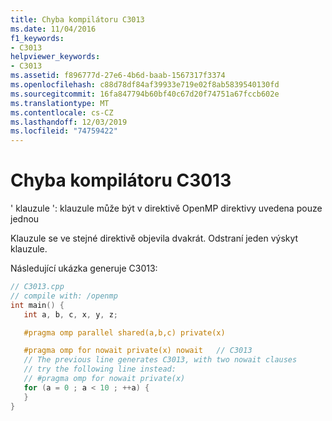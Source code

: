 ```yaml
---
title: Chyba kompilátoru C3013
ms.date: 11/04/2016
f1_keywords:
- C3013
helpviewer_keywords:
- C3013
ms.assetid: f896777d-27e6-4b6d-baab-1567317f3374
ms.openlocfilehash: c88d78df84af39933e719e02f8ab5839540130fd
ms.sourcegitcommit: 16fa847794b60bf40c67d20f74751a67fccb602e
ms.translationtype: MT
ms.contentlocale: cs-CZ
ms.lasthandoff: 12/03/2019
ms.locfileid: "74759422"
---
```

# <a name="compiler-error-c3013"></a>Chyba kompilátoru C3013

' klauzule ': klauzule může být v direktivě OpenMP direktivy uvedena pouze jednou

Klauzule se ve stejné direktivě objevila dvakrát. Odstraní jeden výskyt klauzule.

Následující ukázka generuje C3013:

```cpp
// C3013.cpp
// compile with: /openmp
int main() {
   int a, b, c, x, y, z;

   #pragma omp parallel shared(a,b,c) private(x)

   #pragma omp for nowait private(x) nowait   // C3013
   // The previous line generates C3013, with two nowait clauses
   // try the following line instead:
   // #pragma omp for nowait private(x)
   for (a = 0 ; a < 10 ; ++a) {
   }
}
```
